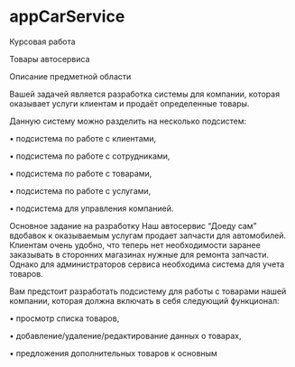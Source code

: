 # appCarService


Курсовая работа

Товары автосервиса

Описание предметной области

Вашей задачей является разработка системы для компании, которая оказывает услуги клиентам 
и продаёт определенные товары.

Данную систему можно разделить на несколько подсистем:

• подсистема по работе с клиентами,

• подсистема по работе с сотрудниками,

• подсистема по работе с товарами,

• подсистема по работе с услугами,

• подсистема для управления компанией.

Основное задание на разработку
Наш автосервис “Доеду сам” вдобавок к оказываемым услугам продает запчасти для 
автомобилей. Клиентам очень удобно, что теперь нет необходимости заранее заказывать в 
сторонних магазинах нужные для ремонта запчасти. Однако для администраторов сервиса 
необходима система для учета товаров.

Вам предстоит разработать подсистему для работы с товарами нашей компании, которая должна 
включать в себя следующий функционал:

• просмотр списка товаров,

• добавление/удаление/редактирование данных о товарах,

• предложения дополнительных товаров к основным
